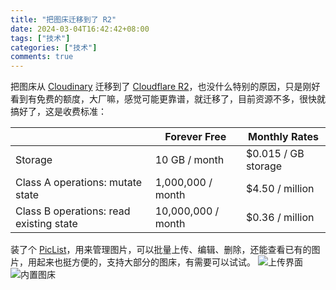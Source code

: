 ```yaml
---
title: "把图床迁移到了 R2"
date: 2024-03-04T16:42:42+08:00
tags: ["技术"]
categories: ["技术"]
comments: true
---
```


把图床从 [Cloudinary](https://cloudinary.com/) 迁移到了 [Cloudflare R2](https://www.cloudflare.com/developer-platform/r2)，也没什么特别的原因，只是刚好看到有免费的额度，大厂嘛，感觉可能更靠谱，就迁移了，目前资源不多，很快就搞好了，这是收费标准：

|                                         | Forever Free       | Monthly Rates       |
| --------------------------------------- | ------------------ | ------------------- |
| Storage                                 | 10 GB / month      | $0.015 / GB storage |
| Class A operations: mutate state        | 1,000,000 / month  | $4.50 / million     |
| Class B operations: read existing state | 10,000,000 / month | $0.36 / million     |

装了个 [PicList](https://piclist.cn/)，用来管理图片，可以批量上传、编辑、删除，还能查看已有的图片，用起来也挺方便的，支持大部分的图床，有需要可以试试。
![上传界面](https://assets.madcodelife.com/blog/2024/03/3b422b811e377080f9d271b5909b6f15.jpeg)
![内置图床](https://assets.madcodelife.com/blog/2024/03/126347d21551830bb14247ced7022ea0.jpeg)
